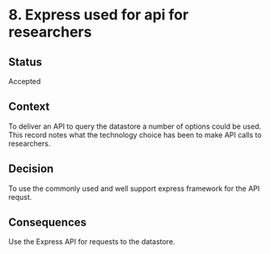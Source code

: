 # 8. Express used for api for researchers


## Status

Accepted


## Context

To deliver an API to query the datastore a number of options could be used. This record notes what the technology choice has been to make API calls to researchers.

## Decision

To use the commonly used and well support express framework for the API requst.


## Consequences

Use the Express API for requests to the datastore.

